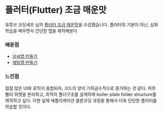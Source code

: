 # 플러터(Flutter) 조금 매운맛

유튜브 코딩셰프 님의 [플러터 조금 매운맛](https://www.youtube.com/playlist?list=PLQt_pzi-LLfoOpp3b-pnnLXgYpiFEftLB)을 수강했습니다.
플러터의 기본이 아닌, 심화학습을 배우면서 간단한 앱을 제작해본다

### 배운점

- [날씨앱 만들기](https://github.com/ChanhyukPark-Tech/MobileProgramming/tree/main/flutter_semi_spicy_tutorial/weather_app)
- [채팅앱 만들기](https://github.com/ChanhyukPark-Tech/MobileProgramming/tree/main/flutter_semi_spicy_tutorial/chat_app)

### 느낀점

점점 많은 UI와 로직이 중첩되자, 코드의 양이 기하급수적으로 증가하는 것 같다.
하루 빨리 위젯을 분리하고, 최적의 폴더구조를 설계하여 boiler-plate folder structure를 제작하고 싶다.
이젠 실제 애플리케이션 클론코딩 과정을 통해서 더욱 단단한 플러터를 학습할 것이다.
